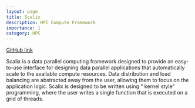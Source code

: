 ```yaml
---
layout: page
title: Scalix
description: HPC Compute Framework
importance: 1
category: HPC
---
```


[GitHub link](https://github.com/NAGAGroup/Scalix)

Scalix is a data parallel computing framework designed to provide an easy-to-use interface for designing data parallel
applications that automatically scale to the available compute resources. Data distribution and load balancing are
abstracted away from the user, allowing them to focus on the application logic. Scalix is designed to be written using "
kernel style" programming, where the user writes a single function that is executed on a grid of threads.
